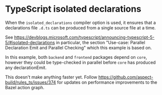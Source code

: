 # TypeScript isolated declarations

When the `isolated_declarations` compiler option is used, it ensures that a declarations file `.d.ts` can be produced from a single source file at a time.

See https://devblogs.microsoft.com/typescript/announcing-typescript-5-5/#isolated-declarations
in particular, the section "Use-case: Parallel Declaration Emit and Parallel Checking"
which this example is based on.

In this example, both `backend` and `frontend` packages depend on `core`, however they could be type-checked in parallel
before `core` has produced any declarationEmit.

This doesn't make anything faster yet.
Follow https://github.com/aspect-build/rules_ts/issues/374 for updates on performance improvements to the Bazel action graph.
